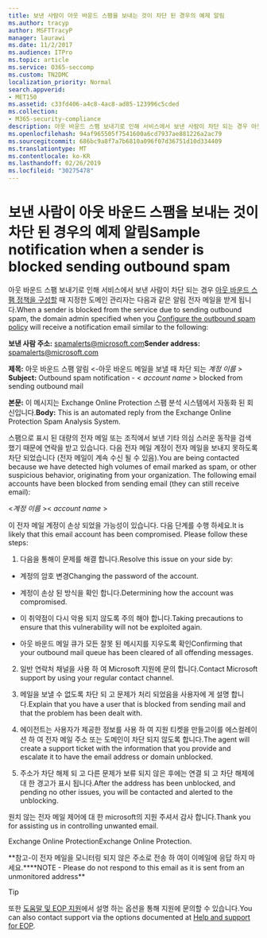 ```yaml
---
title: 보낸 사람이 아웃 바운드 스팸을 보내는 것이 차단 된 경우의 예제 알림
ms.author: tracyp
author: MSFTTracyP
manager: laurawi
ms.date: 11/2/2017
ms.audience: ITPro
ms.topic: article
ms.service: O365-seccomp
ms.custom: TN2DMC
localization_priority: Normal
search.appverid:
- MET150
ms.assetid: c33fd406-a4c8-4ac8-ad85-123996c5cded
ms.collection:
- M365-security-compliance
description: 아웃 바운드 스팸 보내기로 인해 서비스에서 보낸 사람이 차단 되는 경우 아웃 바운드 스팸 정책을 구성할 때 지정한 도메인 관리자는 다음과 같은 알림 전자 메일을 받게 됩니다.
ms.openlocfilehash: 94af965505f7541600a6cd7937ae881226a2ac79
ms.sourcegitcommit: 686bc9a8f7a7b6810a096f07d36751d10d334409
ms.translationtype: MT
ms.contentlocale: ko-KR
ms.lasthandoff: 02/26/2019
ms.locfileid: "30275478"
---
```

# <a name="sample-notification-when-a-sender-is-blocked-sending-outbound-spam"></a><span data-ttu-id="1c376-103">보낸 사람이 아웃 바운드 스팸을 보내는 것이 차단 된 경우의 예제 알림</span><span class="sxs-lookup"><span data-stu-id="1c376-103">Sample notification when a sender is blocked sending outbound spam</span></span>

<span data-ttu-id="1c376-104">아웃 바운드 스팸 보내기로 인해 서비스에서 보낸 사람이 차단 되는 경우 [아웃 바운드 스팸 정책을 구성할](configure-the-outbound-spam-policy.md) 때 지정한 도메인 관리자는 다음과 같은 알림 전자 메일을 받게 됩니다.</span><span class="sxs-lookup"><span data-stu-id="1c376-104">When a sender is blocked from the service due to sending outbound spam, the domain admin specified when you [Configure the outbound spam policy](configure-the-outbound-spam-policy.md) will receive a notification email similar to the following:</span></span> 
  
 <span data-ttu-id="1c376-105">**보낸 사람 주소:** spamalerts@microsoft.com</span><span class="sxs-lookup"><span data-stu-id="1c376-105">**Sender address:** spamalerts@microsoft.com</span></span> 
  
 <span data-ttu-id="1c376-106">**제목:** 아웃 바운드 스팸 알림 \<-아웃 바운드 메일을 보낼 때 차단 되는 *계정 이름* \>    </span><span class="sxs-lookup"><span data-stu-id="1c376-106">**Subject:** Outbound spam notification - \<  *account name*  \> blocked from sending outbound mail</span></span> 
  
 <span data-ttu-id="1c376-107">**본문:** 이 메시지는 Exchange Online Protection 스팸 분석 시스템에서 자동화 된 회신입니다.</span><span class="sxs-lookup"><span data-stu-id="1c376-107">**Body:** This is an automated reply from the Exchange Online Protection Spam Analysis System.</span></span> 
  
<span data-ttu-id="1c376-p101">스팸으로 표시 된 대량의 전자 메일 또는 조직에서 보낸 기타 의심 스러운 동작을 검색 했기 때문에 연락을 받고 있습니다. 다음 전자 메일 계정이 전자 메일을 보내지 못하도록 차단 되었습니다 (전자 메일이 계속 수신 될 수 있음).</span><span class="sxs-lookup"><span data-stu-id="1c376-p101">You are being contacted because we have detected high volumes of email marked as spam, or other suspicious behavior, originating from your organization. The following email accounts have been blocked from sending email (they can still receive email):</span></span>
  
<span data-ttu-id="1c376-110">\<*계정 이름*  \></span><span class="sxs-lookup"><span data-stu-id="1c376-110">\< *account name*  \></span></span> 
  
<span data-ttu-id="1c376-p102">이 전자 메일 계정이 손상 되었을 가능성이 있습니다. 다음 단계를 수행 하세요.</span><span class="sxs-lookup"><span data-stu-id="1c376-p102">It is likely that this email account has been compromised. Please follow these steps:</span></span>
  
1. <span data-ttu-id="1c376-113">다음을 통해이 문제를 해결 합니다.</span><span class="sxs-lookup"><span data-stu-id="1c376-113">Resolve this issue on your side by:</span></span>
    
  - <span data-ttu-id="1c376-114">계정의 암호 변경</span><span class="sxs-lookup"><span data-stu-id="1c376-114">Changing the password of the account.</span></span>
    
  - <span data-ttu-id="1c376-115">계정이 손상 된 방식을 확인 합니다.</span><span class="sxs-lookup"><span data-stu-id="1c376-115">Determining how the account was compromised.</span></span>
    
  - <span data-ttu-id="1c376-116">이 취약점이 다시 악용 되지 않도록 주의 해야 합니다.</span><span class="sxs-lookup"><span data-stu-id="1c376-116">Taking precautions to ensure that this vulnerability will not be exploited again.</span></span>
    
  - <span data-ttu-id="1c376-117">아웃 바운드 메일 큐가 모든 잘못 된 메시지를 지우도록 확인</span><span class="sxs-lookup"><span data-stu-id="1c376-117">Confirming that your outbound mail queue has been cleared of all offending messages.</span></span>
    
2. <span data-ttu-id="1c376-118">일반 연락처 채널을 사용 하 여 Microsoft 지원에 문의 합니다.</span><span class="sxs-lookup"><span data-stu-id="1c376-118">Contact Microsoft support by using your regular contact channel.</span></span>
    
3. <span data-ttu-id="1c376-119">메일을 보낼 수 없도록 차단 되 고 문제가 처리 되었음을 사용자에 게 설명 합니다.</span><span class="sxs-lookup"><span data-stu-id="1c376-119">Explain that you have a user that is blocked from sending mail and that the problem has been dealt with.</span></span>
    
4. <span data-ttu-id="1c376-120">에이전트는 사용자가 제공한 정보를 사용 하 여 지원 티켓을 만들고이를 에스컬레이션 하 여 전자 메일 주소 또는 도메인이 차단 되지 않도록 합니다.</span><span class="sxs-lookup"><span data-stu-id="1c376-120">The agent will create a support ticket with the information that you provide and escalate it to have the email address or domain unblocked.</span></span>
    
5. <span data-ttu-id="1c376-121">주소가 차단 해제 되 고 다른 문제가 보류 되지 않은 후에는 연결 되 고 차단 해제에 대 한 경고가 표시 됩니다.</span><span class="sxs-lookup"><span data-stu-id="1c376-121">After the address has been unblocked, and pending no other issues, you will be contacted and alerted to the unblocking.</span></span>
    
<span data-ttu-id="1c376-122">원치 않는 전자 메일 제어에 대 한 microsoft의 지원 주셔서 감사 합니다.</span><span class="sxs-lookup"><span data-stu-id="1c376-122">Thank you for assisting us in controlling unwanted email.</span></span>
  
<span data-ttu-id="1c376-123">Exchange Online Protection</span><span class="sxs-lookup"><span data-stu-id="1c376-123">Exchange Online Protection.</span></span>
  
<span data-ttu-id="1c376-124">\*\*참고-이 전자 메일을 모니터링 되지 않은 주소로 전송 하 여이 이메일에 응답 하지 마세요.\*\*</span><span class="sxs-lookup"><span data-stu-id="1c376-124">\*\*NOTE - Please do not respond to this email as it is sent from an unmonitored address\*\*</span></span>
  
> [!TIP]
> <span data-ttu-id="1c376-125">또한 [도움말 및 EOP 지원](eop/help-and-support-for-eop.md)에서 설명 하는 옵션을 통해 지원에 문의할 수 있습니다.</span><span class="sxs-lookup"><span data-stu-id="1c376-125">You can also contact support via the options documented at [Help and support for EOP](eop/help-and-support-for-eop.md).</span></span> 
  

